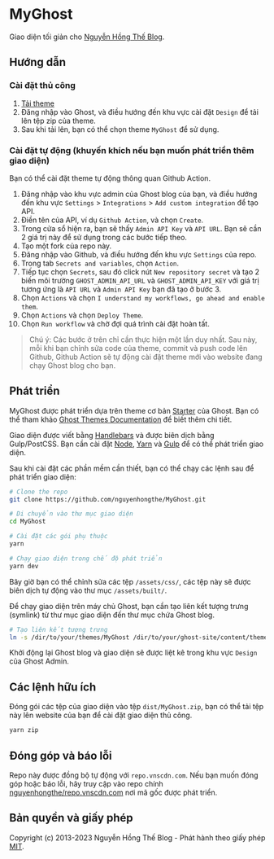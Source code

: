 # MyGhost

Giao diện tối giản cho [Nguyễn Hồng Thế Blog](https://nguyenhongthe.net).

## Hướng dẫn

### Cài đặt thủ công

1. [Tải theme](https://github.com/nguyenhongthe/myghost/archive/main.zip)
2. Đăng nhập vào Ghost, và điều hướng đến khu vực cài đặt `Design` để tải lên tệp zip của theme.
3. Sau khi tải lên, bạn có thể chọn theme `MyGhost` để sử dụng.

### Cài đặt tự động (khuyến khích nếu bạn muốn phát triển thêm giao diện)

Bạn có thể cài đặt theme tự động thông quan Github Action.

1. Đăng nhập vào khu vực admin của Ghost blog của bạn, và điều hướng đến khu vực `Settings` > `Integrations` > `Add custom integration` để tạo API.
2. Điền tên của API, ví dụ `Github Action`, và chọn `Create`.
3. Trong cửa sổ hiện ra, bạn sẽ thấy `Admin API Key` và `API URL`. Bạn sẽ cần 2 giá trị này để sử dụng trong các bước tiếp theo.
4. Tạo một fork của repo này.
5. Đăng nhập vào Github, và điều hướng đến khu vực `Settings` của repo.
6. Trong tab `Secrets and variables`, chọn `Action`.
7. Tiếp tục chọn `Secrets`, sau đó click nút `New repository secret` và tạo 2 biến môi trường `GHOST_ADMIN_API_URL` và `GHOST_ADMIN_API_KEY` với giá trị tương ứng là `API URL` và `Admin API Key` bạn đã tạo ở bước 3.
8. Chọn `Actions` và chọn `I understand my workflows, go ahead and enable them`.
9. Chọn `Actions` và chọn `Deploy Theme`.
10. Chọn `Run workflow` và chờ đợi quá trình cài đặt hoàn tất.

> Chú ý: Các bước ở trên chỉ cần thực hiện một lần duy nhất. Sau này, mỗi khi bạn chỉnh sửa code của theme, commit và push code lên Github, Github Action sẽ tự động cài đặt theme mới vào website đang chạy Ghost blog cho bạn.

## Phát triển

MyGhost được phát triển dựa trên theme cơ bản [Starter](https://github.com/TryGhost/Starter) của Ghost. Bạn có thể tham khảo [Ghost Themes Documentation](https://ghost.org/docs/themes/) để biết thêm chi tiết.

Giao diện được viết bằng [Handlebars](https://handlebarsjs.com/) và được biên dịch bằng Gulp/PostCSS. Bạn cần cài đặt [Node](https://nodejs.org/), [Yarn](https://yarnpkg.com/) và [Gulp](https://gulpjs.com) để có thể phát triển giao diện.

Sau khi cài đặt các phần mềm cần thiết, bạn có thể chạy các lệnh sau để phát triển giao diện:

```bash
# Clone the repo
git clone https://github.com/nguyenhongthe/MyGhost.git

# Di chuyển vào thư mục giao diện
cd MyGhost

# Cài đặt các gói phụ thuộc
yarn

# Chạy giao diện trong chế độ phát triển
yarn dev
```

Bây giờ bạn có thể chỉnh sửa các tệp `/assets/css/`, các tệp này sẽ được biên dịch tự động vào thư mục `/assets/built/`.

Để chạy giao diện trên máy chủ Ghost, bạn cần tạo liên kết tượng trưng (symlink) từ thư mục giao diện đến thư mục chứa Ghost blog.

```bash
# Tạo liên kết tượng trưng
ln -s /dir/to/your/themes/MyGhost /dir/to/your/ghost-site/content/themes/myghost
```

Khởi động lại Ghost blog và giao diện sẽ được liệt kê trong khu vực `Design` của Ghost Admin.

## Các lệnh hữu ích

Đóng gói các tệp của giao diện vào tệp `dist/MyGhost.zip`, bạn có thể tải tệp này lên website của bạn để cài đặt giao diện thủ công.

```bash
yarn zip
```

## Đóng góp và báo lỗi

Repo này được đồng bộ tự động với `repo.vnscdn.com`. Nếu bạn muốn đóng góp hoặc báo lỗi, hãy truy cập vào repo chính [nguyenhongthe/repo.vnscdn.com](https://github.com/nguyenhongthe/repo.vnscdn.com/tree/main/packages/myghost) nơi mã gốc được phát triển.

## Bản quyền và giấy phép

Copyright (c) 2013-2023 Nguyễn Hồng Thế Blog - Phát hành theo giấy phép [MIT](LICENSE).
